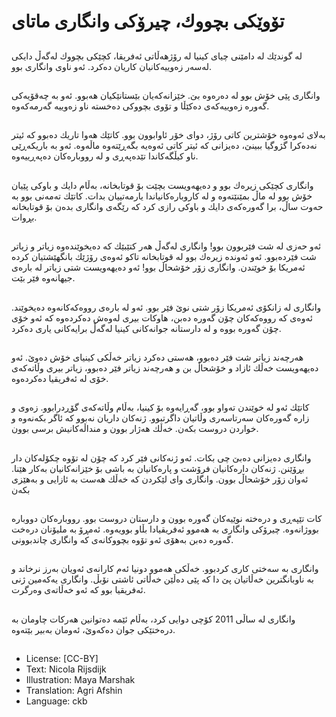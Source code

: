 # تۆوێكی بچووك، چیرۆكی وانگاری ماتای

##
لە گوندێك لە دامێنی چیای كینیا لە رۆژهەڵاتی ئەفریقا، كچێكی بچووك لەگەڵ دایكی لەسەر زەوییەكانیان كاریان دەكرد. ئەو ناوی وانگاری بوو.

##
وانگاری پێی خۆش بوو لە دەرەوە بێ. خێزانەكەیان بێستانێكیان هەبوو. ئەو بە چەقۆیەكی گەورە زەوییەکەی دەكێڵا و تۆوی بچووكی دەخستە ناو زەوییە گەرمەكەوە.

##
بەلای ئەوەوە خۆشترین كاتی رۆژ، دوای خۆر ئاوابوون بوو. كاتێك هەوا تاریك دەبوو كە ئیتر نەدەكرا گژوگیا ببینێ، دەیزانی كە ئیتر كاتی ئەوەیە بگەڕێتەوە ماڵەوە. ئەو بە باریكەڕێی ناو كیڵگەكاندا تێدەپەڕی و لە رووبارەكان دەپەڕییەوە.

##
وانگاری كچێكی زیرەك بوو و دەیهەویست بچێت بۆ قوتابخانە، بەڵام دایك و باوكی پێیان خۆش بوو لە ماڵ بمێنێتەوە و لە كاروبارەكانیاندا یارمەتییان بدات. كاتێك تەمەنی بوو بە حەوت ساڵ، برا گەورەكەی دایك و باوكی رازی كرد كە رێگەی وانگاری بدەن بۆ قوتابخانە بڕوات.

##
ئەو حەزی لە شت فێربوون بوو! وانگاری لەگەڵ هەر كتێبێك كە دەیخوێندەوە زیاتر و زیاتر شت فێردەبوو. ئەو ئەوندە زیرەك بوو لە قوتابخانە تاكو ئەوەی رۆژێك بانگهێشتیان كردە ئەمریكا بۆ خوێندن. وانگاری زۆر خۆشحاڵ بوو! ئەو دەیهەویست شتی زیاتر لە بارەی جیهانەوە فێر بێت.

##
وانگاری لە زانكۆی ئەمریكا زۆر شتی نوێ فێر بوو. ئەو لە بارەی رووەكەكانەوە دەیخوێند. ئەوەی كە رووەكەكان چۆن گەورە دەبن، هاوکات بیری لەوەش دەكردەوە کە ئەو خۆی چۆن گەورە بووە و لە دارستانە جوانەكانی كینیا لەگەڵ برایەكانی یاری دەكرد.

##
هەرچەند زیاتر شت فێر دەبوو، هەستی دەكرد زیاتر خەڵكی كینیای خۆش دەوێ. ئەو دەیهەویست خەڵك ئازاد و خۆشحاڵ بن و هەرچەند زیاتر فێر دەبوو، زیاتر بیری وڵاتەكەی خۆی لە ئەفریقیا دەكردەوە.

##
كاتێك ئەو لە خوێندن تەواو بوو، گەڕایەوە بۆ كینیا، بەڵام وڵاتەكەی گۆڕدرابوو. زەوی و زارە  گەورەكان سەرتاسەری وڵاتیان داگرتبوو. ژنەكان داریان نەبوو كە ئاگر بكەنەوە و خواردن دروست بكەن. خەڵك هەژار بوون و منداڵەكانیش برسی بوون.

##
وانگاری دەیزانی دەبێ چی بكات. ئەو ژنەكانی فێر كرد كە چۆن لە تۆوە چكۆلەكان دار بڕۆێنن. ژنەكان دارەکانیان فرۆشت و پارەكانیان بە باشی بۆ خێزانەكانیان بەكار هێنا. ئەوان زۆر خۆشحاڵ بوون. وانگاری وای لێكردن كە خەڵك هەست بە ئازایی و بەهێزی بكەن

##
كات تێپەڕی و درەختە نوێیەكان گەورە بوون و دارستان دروست بوو. رووبارەكان دووبارە بووژانەوە. چیرۆكی وانگاری بە هەموو ئەفریقیادا بڵاو بوویەوە. ئەمڕۆ بە ملیۆنان درەخت گەورە دەبن بەهۆی ئەو تۆوە بچووكانەی كە وانگاری چاندبوونی.

##
وانگاری بە سەختی كاری كردبوو. خەڵكی هەموو دونیا ئەم كارانەی ئەویان بەرز نرخاند و بە ناوبانگترین خەڵاتیان پێ دا كە پێی دەڵێن خەڵاتی ئاشتی نۆبڵ. وانگاری یەكەمین ژنی ئەفریقیا بوو كە ئەو خەڵاتەی وەرگرت.

##
وانگاری لە ساڵی 2011 كۆچی دوایی كرد، بەڵام ئێمە دەتوانین هەركات چاومان بە درەختێكی جوان دەكەوێ، ئەومان بەبیر بێتەوە.

##
* License: [CC-BY]
* Text: Nicola Rijsdijk
* Illustration: Maya Marshak
* Translation: Agri Afshin
* Language: ckb
